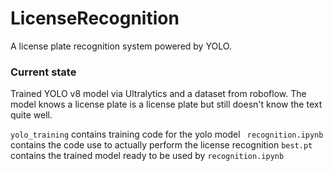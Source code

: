 # LicenseRecognition
A license plate recognition system powered by YOLO. 

### Current state
Trained YOLO v8 model via Ultralytics and a dataset from roboflow. The model knows a license plate is a license plate but still doesn't know the text quite well. 


``` yolo_training ``` contains training code for the yolo model 
``` recognition.ipynb``` contains the code use to actually perform the license recognition
``` best.pt ``` contains the trained model ready to be used by ```recognition.ipynb```
